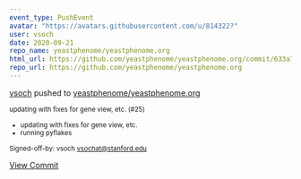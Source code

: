```yaml
---
event_type: PushEvent
avatar: "https://avatars.githubusercontent.com/u/814322?"
user: vsoch
date: 2020-09-21
repo_name: yeastphenome/yeastphenome.org
html_url: https://github.com/yeastphenome/yeastphenome.org/commit/633a7e3f2b232601d3aa1ee241376f962b4657a2
repo_url: https://github.com/yeastphenome/yeastphenome.org
---
```


<a href='https://github.com/vsoch' target='_blank'>vsoch</a> pushed to <a href='https://github.com/yeastphenome/yeastphenome.org' target='_blank'>yeastphenome/yeastphenome.org</a>

<small>updating with fixes for gene view, etc. (#25)

* updating with fixes for gene view, etc.
* running pyflakes

Signed-off-by: vsoch <vsochat@stanford.edu></small>

<a href='https://github.com/yeastphenome/yeastphenome.org/commit/633a7e3f2b232601d3aa1ee241376f962b4657a2' target='_blank'>View Commit</a>